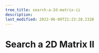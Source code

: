 ```yaml
---
tree_title: search-a-2d-matrix-ii
description: 
last_modified: 2022-06-09T21:23:28.2328
---
```


# Search a 2D Matrix II
